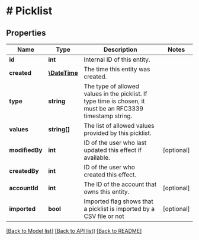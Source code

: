 # # Picklist

## Properties

Name | Type | Description | Notes
------------ | ------------- | ------------- | -------------
**id** | **int** | Internal ID of this entity. | 
**created** | [**\DateTime**](\DateTime.md) | The time this entity was created. | 
**type** | **string** | The type of allowed values in the picklist. If type time is chosen, it must be an RFC3339 timestamp string. | 
**values** | **string[]** | The list of allowed values provided by this picklist. | 
**modifiedBy** | **int** | ID of the user who last updated this effect if available. | [optional] 
**createdBy** | **int** | ID of the user who created this effect. | 
**accountId** | **int** | The ID of the account that owns this entity. | [optional] 
**imported** | **bool** | Imported flag shows that a picklist is imported by a CSV file or not | [optional] 

[[Back to Model list]](../../README.md#documentation-for-models) [[Back to API list]](../../README.md#documentation-for-api-endpoints) [[Back to README]](../../README.md)


